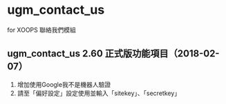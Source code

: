 # ugm_contact_us
for XOOPS 聯絡我們模組

## ugm_contact_us 2.60 正式版功能項目（2018-02-07）
1. 增加使用Google我不是機器人驗證 
2. 請至「偏好設定」設定使用並輸入「sitekey」、「secretkey」
